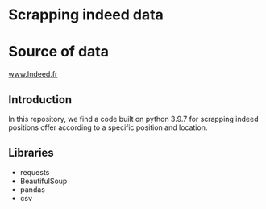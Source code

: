 # Scrapping indeed data
# Source of data
www.Indeed.fr

## Introduction
In this repository, we find a code built on python 3.9.7 for scrapping indeed positions offer according to a specific position and location.

## Libraries
- requests
- BeautifulSoup
- pandas
- csv



